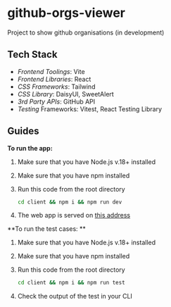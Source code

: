 # github-orgs-viewer

Project to show github organisations (in development)

## Tech Stack
- _Frontend Toolings_: Vite
- _Frontend Libraries_: React
- _CSS Frameworks_: Tailwind
- _CSS Library_: DaisyUI, SweetAlert
- _3rd Party APIs_: GitHub API
- _Testing_ Frameworks: Vitest, React Testing Library

## Guides
**To run the app:**

1. Make sure that you have Node.js v.18+ installed
2. Make sure that you have npm installed
3. Run this code from the root directory

    ```bash
    cd client && npm i && npm run dev
    ```

4. The web app is served on [this address](http://localhost:5173)

**To run the test cases:
**
1. Make sure that you have Node.js v.18+ installed
2. Make sure that you have npm installed
3. Run this code from the root directory

    ```bash
    cd client && npm i && npm run test
    ```

4. Check the output of the test in your CLI
